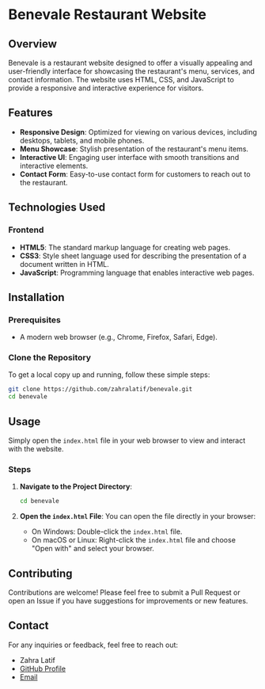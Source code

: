 # Benevale Restaurant Website

## Overview

Benevale is a restaurant website designed to offer a visually appealing and user-friendly interface for showcasing the restaurant's menu, services, and contact information. The website uses HTML, CSS, and JavaScript to provide a responsive and interactive experience for visitors.

## Features

- **Responsive Design**: Optimized for viewing on various devices, including desktops, tablets, and mobile phones.
- **Menu Showcase**: Stylish presentation of the restaurant's menu items.
- **Interactive UI**: Engaging user interface with smooth transitions and interactive elements.
- **Contact Form**: Easy-to-use contact form for customers to reach out to the restaurant.

## Technologies Used

### Frontend
- **HTML5**: The standard markup language for creating web pages.
- **CSS3**: Style sheet language used for describing the presentation of a document written in HTML.
- **JavaScript**: Programming language that enables interactive web pages.

## Installation

### Prerequisites
- A modern web browser (e.g., Chrome, Firefox, Safari, Edge).

### Clone the Repository
To get a local copy up and running, follow these simple steps:

```sh
git clone https://github.com/zahralatif/benevale.git
cd benevale
```

## Usage

Simply open the `index.html` file in your web browser to view and interact with the website.

### Steps

1. **Navigate to the Project Directory**:
   ```sh
   cd benevale
   ```

2. **Open the `index.html` File**:
   You can open the file directly in your browser:
   - On Windows: Double-click the `index.html` file.
   - On macOS or Linux: Right-click the `index.html` file and choose "Open with" and select your browser.


## Contributing

Contributions are welcome! Please feel free to submit a Pull Request or open an Issue if you have suggestions for improvements or new features.


## Contact

For any inquiries or feedback, feel free to reach out:

- Zahra Latif
- [GitHub Profile](https://github.com/zahralatif)
- [Email](mailto:zahralatif.dev@gmail.com)

